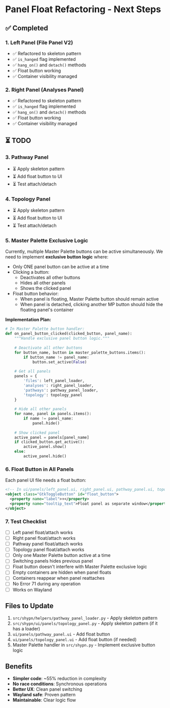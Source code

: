 # Panel Float Refactoring - Next Steps

## ✅ Completed

### 1. Left Panel (File Panel V2)
- ✅ Refactored to skeleton pattern
- ✅ `is_hanged` flag implemented
- ✅ `hang_on()` and `detach()` methods
- ✅ Float button working
- ✅ Container visibility managed

### 2. Right Panel (Analyses Panel)
- ✅ Refactored to skeleton pattern  
- ✅ `is_hanged` flag implemented
- ✅ `hang_on()` and `detach()` methods
- ✅ Float button working
- ✅ Container visibility managed

## ⏳ TODO

### 3. Pathway Panel
- ⏳ Apply skeleton pattern
- ⏳ Add float button to UI
- ⏳ Test attach/detach

### 4. Topology Panel
- ⏳ Apply skeleton pattern
- ⏳ Add float button to UI  
- ⏳ Test attach/detach

### 5. Master Palette Exclusive Logic
Currently, multiple Master Palette buttons can be active simultaneously. We need to implement **exclusive button logic** where:

- Only ONE panel button can be active at a time
- Clicking a button:
  - Deactivates all other buttons
  - Hides all other panels
  - Shows the clicked panel
- Float button behavior:
  - When panel is floating, Master Palette button should remain active
  - When panel is detached, clicking another MP button should hide the floating panel's container

**Implementation Plan:**

```python
# In Master Palette button handler:
def on_panel_button_clicked(clicked_button, panel_name):
    """Handle exclusive panel button logic."""
    
    # Deactivate all other buttons
    for button_name, button in master_palette_buttons.items():
        if button_name != panel_name:
            button.set_active(False)
    
    # Get all panels
    panels = {
        'files': left_panel_loader,
        'analyses': right_panel_loader,
        'pathways': pathway_panel_loader,
        'topology': topology_panel
    }
    
    # Hide all other panels
    for name, panel in panels.items():
        if name != panel_name:
            panel.hide()
    
    # Show clicked panel
    active_panel = panels[panel_name]
    if clicked_button.get_active():
        active_panel.show()
    else:
        active_panel.hide()
```

### 6. Float Button in All Panels

Each panel UI file needs a float button:

```xml
<!-- In ui/panels/left_panel.ui, right_panel.ui, pathway_panel.ui, topology_panel.ui -->
<object class="GtkToggleButton" id="float_button">
  <property name="label">⬆️</property>
  <property name="tooltip_text">Float panel as separate window</property>
</object>
```

### 7. Test Checklist

- [ ] Left panel float/attach works
- [ ] Right panel float/attach works  
- [ ] Pathway panel float/attach works
- [ ] Topology panel float/attach works
- [ ] Only one Master Palette button active at a time
- [ ] Switching panels hides previous panel
- [ ] Float button doesn't interfere with Master Palette exclusive logic
- [ ] Empty containers are hidden when panel floats
- [ ] Containers reappear when panel reattaches
- [ ] No Error 71 during any operation
- [ ] Works on Wayland

## Files to Update

1. `src/shypn/helpers/pathway_panel_loader.py` - Apply skeleton pattern
2. `src/shypn/ui/panels/topology_panel.py` - Apply skeleton pattern (if it has a loader)
3. `ui/panels/pathway_panel.ui` - Add float button
4. `ui/panels/topology_panel.ui` - Add float button (if needed)
5. Master Palette handler in `src/shypn.py` - Implement exclusive button logic

## Benefits

- **Simpler code**: ~55% reduction in complexity
- **No race conditions**: Synchronous operations
- **Better UX**: Clean panel switching
- **Wayland safe**: Proven pattern
- **Maintainable**: Clear logic flow
